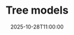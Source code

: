 ---
type: lecture
date: 2025-10-28T11:00:00
title: "Tree models"
lecture_type: Coding
thumbnail: /static_files/presentations/lec.jpg
links:
- url: https://github.com/data-mining-UniPI/teaching25/tree/lectures/??
  name: slides
hide_from_announcments: true
---